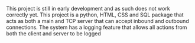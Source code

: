 This project is still in early development and as such does not work correctly yet.
This project is a python, HTML, CSS and SQL package that acts as both a main and TCP server that can accept inbound and outbound connections. The system has a logging feature that allows all actions from both the client and server to be logged
